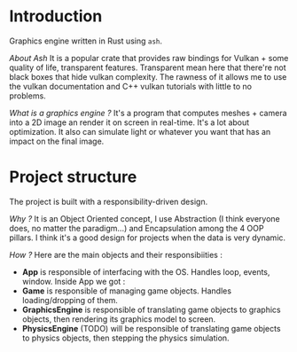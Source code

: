 # Introduction

Graphics engine written in Rust using `ash`.

*About Ash* It is a popular crate that provides raw bindings for Vulkan + some quality of life, transparent features. Transparent mean here that there're not black boxes that hide vulkan complexity.
The rawness of it allows me to use the vulkan documentation and C++ vulkan tutorials with little to no problems.

*What is a graphics engine ?* It's a program that computes meshes + camera into a 2D image an render it on screen in real-time. It's a lot about optimization.
It also can simulate light or whatever you want that has an impact on the final image.

# Project structure

The project is built with a responsibility-driven design.

*Why ?* It is an Object Oriented concept, I use Abstraction (I think everyone does, no matter the paradigm...) and Encapsulation among the 4 OOP pillars. I think it's a good design for projects when the data is very dynamic.

*How ?* Here are the main objects and their responsibiities :
- **App** is responsible of interfacing with the OS. Handles loop, events, window.
Inside App we got :
- **Game** is responsible of managing game objects. Handles loading/dropping of them.
- **GraphicsEngine** is responsible of translating game objects to graphics objects, then rendering its graphics model to screen.
- **PhysicsEngine** (TODO) will be responsible of translating game objects to physics objects, then stepping the physics simulation.



